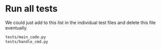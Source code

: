 # Run all tests

We could just add to this list in the individual test files and delete this file eventually. 

```bash {name=all_tests menu=true}
tests/main_code.py
tests/handle_cmd.py
```
